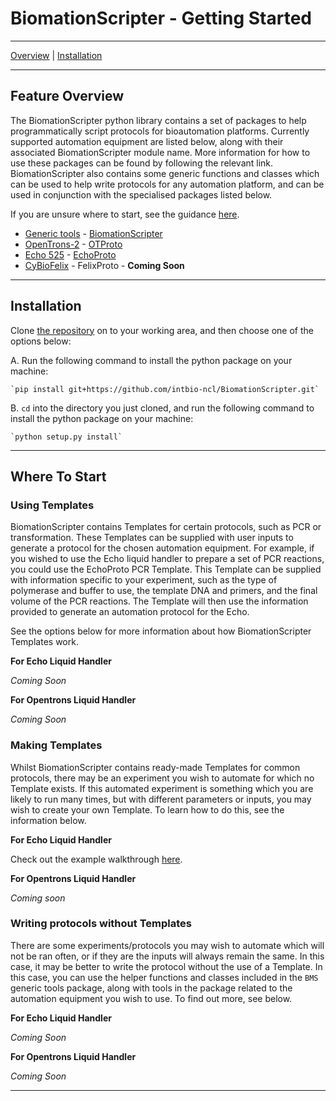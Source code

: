 # BiomationScripter - Getting Started
---
[Overview](https://github.com/intbio-ncl/BiomationScripter/wiki/Getting-Started#feature-overview) | [Installation](https://github.com/intbio-ncl/BiomationScripter/wiki/Getting-Started#installation)

---
## Feature Overview

The BiomationScripter python library contains a set of packages to help programmatically script protocols for bioautomation platforms. Currently supported automation equipment are listed below, along with their associated BiomationScripter module name. More information for how to use these packages can be found by following the relevant link. BiomationScripter also contains some generic functions and classes which can be used to help write protocols for any automation platform, and can be used in conjunction with the specialised packages listed below.

If you are unsure where to start, see the guidance [here](#where-to-start).

* [Generic tools](https://github.com/intbio-ncl/BiomationScripterLib/blob/main/BiomationScripter/__init__.py) - [BiomationScripter](https://github.com/intbio-ncl/BiomationScripterLib/wiki/BiomationScripter)
* [OpenTrons-2](https://www.opentrons.com/ot-2/) - [OTProto](https://github.com/intbio-ncl/BiomationScripter/wiki/OTProto)
* [Echo 525](https://www.mybeckman.uk/liquid-handlers/echo-525) - [EchoProto](https://github.com/intbio-ncl/BiomationScripterLib/wiki/EchoProto)
* [CyBioFelix](https://www.analytik-jena.com/products/liquid-handling-automation/liquid-handling/flexible-benchtop-liquid-handling/cybio-felix-series/) - FelixProto - **Coming Soon**

---

## Installation

Clone [the repository](https://github.com/intbio-ncl/BiomationScripter) on to your working area, and then choose one of the options below:

A. Run the following command to install the python package on your machine:

    `pip install git+https://github.com/intbio-ncl/BiomationScripter.git`

B. `cd` into the directory you just cloned, and run the following command to install the python package on your machine:

    `python setup.py install`

---

## Where To Start

### Using Templates

BiomationScripter contains Templates for certain protocols, such as PCR or transformation. These Templates can be supplied with user inputs to generate a protocol for the chosen automation equipment. For example, if you wished to use the Echo liquid handler to prepare a set of PCR reactions, you could use the EchoProto PCR Template. This Template can be supplied with information specific to your experiment, such as the type of polymerase and buffer to use, the template DNA and primers, and the final volume of the PCR reactions. The Template will then use the information provided to generate an automation protocol for the Echo.

See the options below for more information about how BiomationScripter Templates work.

**For Echo Liquid Handler**

*Coming Soon*

**For Opentrons Liquid Handler**

*Coming Soon*

### Making Templates

Whilst BiomationScripter contains ready-made Templates for common protocols, there may be an experiment you wish to automate for which no Template exists. If this automated experiment is something which you are likely to run many times, but with different parameters or inputs, you may wish to create your own Template. To learn how to do this, see the information below.

**For Echo Liquid Handler**

Check out the example walkthrough [here](Example_Code_Snippets/EchoProto/EchoProto-EchoProto_Template-Superclass.ipynb).

**For Opentrons Liquid Handler**

*Coming soon*

### Writing protocols without Templates

There are some experiments/protocols you may wish to automate which will not be ran often, or if they are the inputs will always remain the same. In this case, it may be better to write the protocol without the use of a Template. In this case, you can use the helper functions and classes included in the `BMS` generic tools package, along with tools in the package related to the automation equipment you wish to use. To find out more, see below.

**For Echo Liquid Handler**

*Coming Soon*

**For Opentrons Liquid Handler**

*Coming Soon*

---
